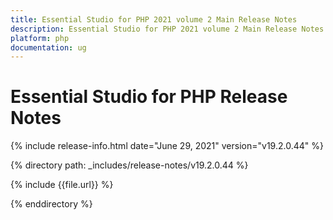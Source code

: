 ```yaml
---
title: Essential Studio for PHP 2021 volume 2 Main Release Notes  
description: Essential Studio for PHP 2021 volume 2 Main Release Notes  
platform: php
documentation: ug
---
```


# Essential Studio for PHP  Release Notes  

{% include release-info.html date="June 29, 2021"  version="v19.2.0.44" %} 


{% directory path: _includes/release-notes/v19.2.0.44 %}

{% include {{file.url}} %}

{% enddirectory %}